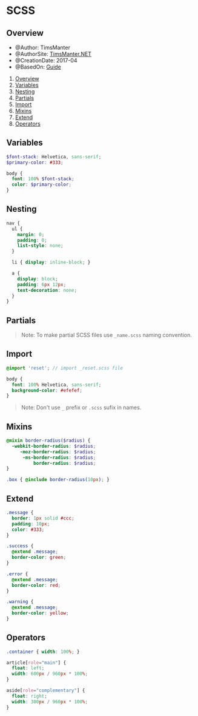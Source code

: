 # SCSS

## Overview

* @Author: TimsManter
* @AuthorSite: [TimsManter.NET](http://timsmanter.net/)
* @CreationDate: 2017-04
* @BasedOn: [Guide][basedon]

[basedon]: http://sass-lang.com/guide

<!-- TOC -->

1. [Overview](#overview)
2. [Variables](#variables)
3. [Nesting](#nesting)
4. [Partials](#partials)
5. [Import](#import)
6. [Mixins](#mixins)
7. [Extend](#extend)
8. [Operators](#operators)

<!-- /TOC -->

## Variables

```scss
$font-stack: Helvetica, sans-serif;
$primary-color: #333;

body {
  font: 100% $font-stack;
  color: $primary-color;
}
```

## Nesting

```scss
nav {
  ul {
    margin: 0;
    padding: 0;
    list-style: none;
  }

  li { display: inline-block; }

  a {
    display: block;
    padding: 6px 12px;
    text-decoration: none;
  }
}
```

## Partials

> Note: To make partial SCSS files use `_name.scss` naming convention.

## Import

```scss
@import 'reset'; // import _reset.scss file

body {
  font: 100% Helvetica, sans-serif;
  background-color: #efefef;
}
```

> Note: Don't use `_` prefix or `.scss` sufix in names.

## Mixins

```scss
@mixin border-radius($radius) {
  -webkit-border-radius: $radius;
     -moz-border-radius: $radius;
      -ms-border-radius: $radius;
          border-radius: $radius;
}

.box { @include border-radius(10px); }
```

## Extend

```scss
.message {
  border: 1px solid #ccc;
  padding: 10px;
  color: #333;
}

.success {
  @extend .message;
  border-color: green;
}

.error {
  @extend .message;
  border-color: red;
}

.warning {
  @extend .message;
  border-color: yellow;
}
```

## Operators

```scss
.container { width: 100%; }

article[role="main"] {
  float: left;
  width: 600px / 960px * 100%;
}

aside[role="complementary"] {
  float: right;
  width: 300px / 960px * 100%;
}
```